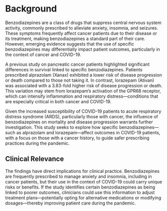 # Background

Benzodiazepines are a class of drugs that suppress central nervous system activity, commonly prescribed to alleviate anxiety, insomnia, and seizures. These symptoms frequently affect cancer patients due to their disease or its treatment, making benzodiazepines a standard part of their care. However, emerging evidence suggests that the use of specific benzodiazepines may differentially impact patient outcomes, particularly in the context of cancer and COVID-19.

A previous study on pancreatic cancer patients highlighted significant differences in survival linked to specific benzodiazepines. Patients prescribed alprazolam (Xanax) exhibited a lower risk of disease progression or death compared to those not taking it. In contrast, lorazepam (Ativan) was associated with a 3.83-fold higher risk of disease progression or death. This variation may stem from lorazepam’s activation of the GPR68 receptor, which can intensify inflammation and respiratory distress—conditions that are especially critical in both cancer and COVID-19.

Given the increased susceptibility of COVID-19 patients to acute respiratory distress syndrome (ARDS), particularly those with cancer, the influence of benzodiazepines on mortality and disease progression warrants further investigation. This study seeks to explore how specific benzodiazepines—such as alprazolam and lorazepam—affect outcomes in COVID-19 patients, with a focus on those with a cancer history, to guide safer prescribing practices during the pandemic.

## Clinical Relevance
The findings have direct implications for clinical practice. Benzodiazepines are frequently prescribed to manage anxiety and insomnia, including in cancer patients, but their use in the context of COVID-19 could carry unique risks or benefits. If the study identifies certain benzodiazepines as being linked to poorer outcomes, clinicians could use this information to adjust treatment plans—potentially opting for alternative medications or modifying dosages—thereby improving patient care during the pandemic.
